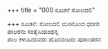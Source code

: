 +++
title = "000 ಸೂಚನೆ ಸೋಲದಲಿ"

+++
ಸೂಚನೆ: ಸೋಲದಲಿ ಮನನೊಂದ ಧರಣೀ  
ಪಾಲರನು ಸಂತೈಸಿಯಂಧನೃ  
ಪಾಲ ಕಳುಹಿದರಿವರು ಹೊರವಂಟರು ಪುರಾಂತರವ